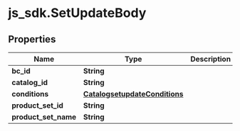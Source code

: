 # js_sdk.SetUpdateBody

## Properties
Name | Type | Description | Notes
------------ | ------------- | ------------- | -------------
**bc_id** | **String** |  | [required] 
**catalog_id** | **String** |  | [required] 
**conditions** | [**CatalogsetupdateConditions**](CatalogsetupdateConditions.md) |  | [optional] 
**product_set_id** | **String** |  | [required] 
**product_set_name** | **String** |  | [optional] 
